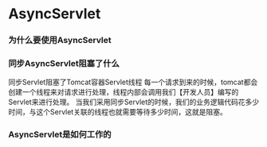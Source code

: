 # AsyncServlet

### 为什么要使用AsyncServlet

### 同步AsyncServlet阻塞了什么

   同步Servlet阻塞了Tomcat容器Servlet线程
   每一个请求到来的时候，tomcat都会创建一个线程来对请求进行处理，线程内部会调用我们【开发人员】编写的Servlet来进行处理。
   当我们采用同步Servlet的时候，我们的业务逻辑代码花多少时间，与这个Servlet关联的线程也就需要等待多少时间，这就是阻塞。

### AsyncServlet是如何工作的